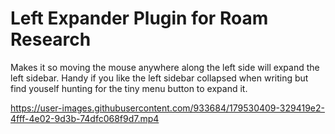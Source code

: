 # Left Expander Plugin for Roam Research

Makes it so moving the mouse anywhere along the left side will expand the left sidebar. Handy if you like the left sidebar collapsed when writing but find youself hunting for the tiny menu button to expand it.

https://user-images.githubusercontent.com/933684/179530409-329419e2-4fff-4e02-9d3b-74dfc068f9d7.mp4
